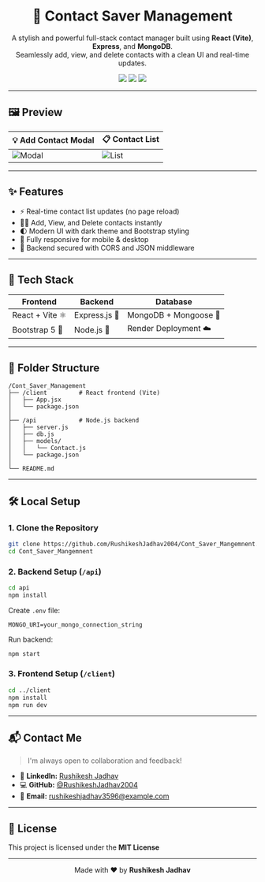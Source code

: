 
<h1 align="center">📇 Contact Saver Management</h1>

<p align="center">
  A stylish and powerful full-stack contact manager built using <b>React (Vite)</b>, <b>Express</b>, and <b>MongoDB</b>. 
  <br/>Seamlessly add, view, and delete contacts with a clean UI and real-time updates.
</p>

<p align="center">
  <img src="https://img.shields.io/badge/React-Frontend-blue" />
  <img src="https://img.shields.io/badge/Express-Backend-yellow" />
  <img src="https://img.shields.io/badge/MongoDB-Database-brightgreen" />
  
</p>

---


## 🖼️ Preview

| 💡 Add Contact Modal | 📋 Contact List |
|----------------------|----------------|
| ![Modal](<img width="1302" height="679" alt="Screenshot 2025-07-12 032745" src="https://github.com/user-attachments/assets/46f41bad-83ba-4039-b627-b9a12909624d" /> )| ![List](<img width="1305" height="692" alt="Screenshot 2025-07-12 010312" src="https://github.com/user-attachments/assets/4605d761-2fcf-4e12-8e2b-bff9b107d953" />)


---

## ✨ Features

- ⚡ Real-time contact list updates (no page reload)
- 🧑‍💻 Add, View, and Delete contacts instantly
- 🌓 Modern UI with dark theme and Bootstrap styling
- 📱 Fully responsive for mobile & desktop
- 🔐 Backend secured with CORS and JSON middleware

---

## 🧩 Tech Stack

| Frontend             | Backend               | Database         |
|----------------------|------------------------|------------------|
| React + Vite ⚛️       | Express.js 🚀           | MongoDB + Mongoose 🍃 |
| Bootstrap 5 🎨        | Node.js 🧠              | Render Deployment ☁️ |

---

## 📁 Folder Structure

```
/Cont_Saver_Management
├── /client         # React frontend (Vite)
│   ├── App.jsx
│   └── package.json
│
├── /api            # Node.js backend
│   ├── server.js
│   ├── db.js
│   ├── models/
│   │   └── Contact.js
│   └── package.json
│
└── README.md
```

---

## 🛠️ Local Setup

### 1. Clone the Repository

```bash
git clone https://github.com/RushikeshJadhav2004/Cont_Saver_Mangemnent.git
cd Cont_Saver_Mangemnent
```

### 2. Backend Setup (`/api`)

```bash
cd api
npm install
```

Create `.env` file:
```env
MONGO_URI=your_mongo_connection_string
```

Run backend:
```bash
npm start
```

### 3. Frontend Setup (`/client`)

```bash
cd ../client
npm install
npm run dev
```

---

## 📬 Contact Me

> I'm always open to collaboration and feedback!

- 🔗 **LinkedIn:** [Rushikesh Jadhav](http://www.linkedin.com/in/rushikeshjadhav2004)
- 💻 **GitHub:** [@RushikeshJadhav2004](https://github.com/RushikeshJadhav2004)
- 📧 **Email:** rushikeshjadhav3596@example.com

---

## 📄 License

This project is licensed under the **MIT License** 

---

<p align="center">
  Made with ❤️ by <strong>Rushikesh Jadhav</strong>
</p>

